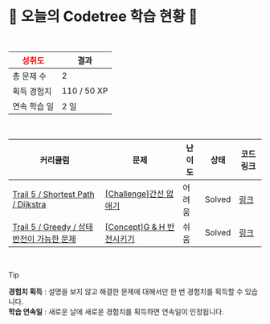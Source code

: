 # 🌲 오늘의 Codetree 학습 현황 🌲

<br />

| <span style="color:red;display:block;text-align:center;"> **성취도**</span> | 결과 |
|---|---|
| 총 문제 수 | 2 |
| 획득 경험치 | 110 / 50 XP |
| 연속 학습 일 | 2 일 |

<br />

|커리큘럼|문제|난이도|상태|코드 링크|
|---|---|---|---|---|
|[Trail 5 / Shortest Path / Dijkstra](https://www.codetree.ai/trail-info/intermediate-mid/)|[[Challenge]간선 없애기](https://www.codetree.ai/trails/complete/curated-cards/challenge-eliminate-edges/)|어려움|Solved|[링크](https://github.com/ezcolin2/codetree-TILs/blob/main/250613/%EA%B0%84%EC%84%A0%20%EC%97%86%EC%95%A0%EA%B8%B0/eliminate-edges.java)|
|[Trail 5 / Greedy / 상태 반전이 가능한 문제](https://www.codetree.ai/trail-info/intermediate-mid/)|[[Concept]G & H 반전시키기](https://www.codetree.ai/trails/complete/curated-cards/intro-reversing-g-and-h/)|쉬움|Solved|[링크](https://github.com/ezcolin2/codetree-TILs/blob/main/250613/G%20%26%20H%20%EB%B0%98%EC%A0%84%EC%8B%9C%ED%82%A4%EA%B8%B0/reversing-g-and-h.java)|


<br />

> [!TIP]
> **경험치 획득** : 설명을 보지 않고 해결한 문제에 대해서만 한 번 경험치를 획득할 수 있습니다.  
> **학습 연속일** : 새로운 날에 새로운 경험치를 획득하면 연속일이 인정됩니다.

